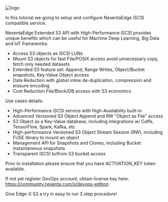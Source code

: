 ![logo](https://nexenta.com/rs/nexenta2/images/Nexenta-GL-logo-600-dpi.jpg)

In this tutorial we going to setup and configure NexentaEdge iSCSI compatible service.

NexentaEdge Extended S3 API with High-Performance iSCSI provides unique benefits which can be useful for Machine Deep Learning, Big Data and IoT frameworks:

* Access S3 objects as iSCSI LUNs
* Mount S3 objects for fast File/POSIX access avoid unnecessary copy, fetch only needed datasets
* Extended S3 feature set: Append, Range Writes, Object/Bucket snapshots, Key-Value Object access
* Data Reduction with global inline de-duplication, compression and erasure encoding
* Cost Reduction File/Block/DB access with S3 economics 

Use cases details:

* High-Performance iSCSI service with High-Availability built-in
* Advanced Versioned S3 Object Append and RW "Object as File" access
* S3 Object as a Key-Value database, including integrations w/ Caffe, TensorFlow, Spark, Kafka, etc
* High-performance Versioned S3 Object Stream Session (RW), including FUSE library to mount an object
* Management API for Snapshots and Clones, including Bucket instantaneous snapshots
* Transparent iSCSI to/from S3 bucket access

Prior to installation please ensure that you have ACTIVATION_KEY token available.

If not yet register DevOps account, obtain license key here: https://community.nexenta.com/s/devops-edition

Give Edge-X S3 a try in easy to run 3 step procedure!
